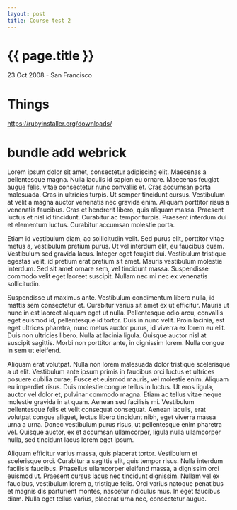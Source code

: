 ```yaml
---
layout: post
title: Course test 2
---
```


{{ page.title }}
================

<p class="meta">23 Oct 2008 - San Francisco</p>

# Things 

https://rubyinstaller.org/downloads/

# bundle add webrick

Lorem ipsum dolor sit amet, consectetur adipiscing elit. Maecenas a pellentesque magna. Nulla iaculis id sapien eu ornare. Maecenas feugiat augue felis, vitae consectetur nunc convallis et. Cras accumsan porta malesuada. Cras in ultricies turpis. Ut semper tincidunt cursus. Vestibulum at velit a magna auctor venenatis nec gravida enim. Aliquam porttitor risus a venenatis faucibus. Cras et hendrerit libero, quis aliquam massa. Praesent luctus et nisl id tincidunt. Curabitur ac tempor turpis. Praesent interdum dui et elementum luctus. Curabitur accumsan molestie porta.

Etiam id vestibulum diam, ac sollicitudin velit. Sed purus elit, porttitor vitae metus a, vestibulum pretium purus. Ut vel interdum elit, eu faucibus quam. Vestibulum sed gravida lacus. Integer eget feugiat dui. Vestibulum tristique egestas velit, id pretium erat pretium sit amet. Mauris vestibulum molestie interdum. Sed sit amet ornare sem, vel tincidunt massa. Suspendisse commodo velit eget laoreet suscipit. Nullam nec mi nec ex venenatis sollicitudin.

Suspendisse ut maximus ante. Vestibulum condimentum libero nulla, id mattis sem consectetur et. Curabitur varius sit amet ex ut efficitur. Mauris ut nunc in est laoreet aliquam eget ut nulla. Pellentesque odio arcu, convallis eget euismod id, pellentesque id tortor. Duis in nunc velit. Proin lacinia, est eget ultrices pharetra, nunc metus auctor purus, id viverra ex lorem eu elit. Duis non ultricies libero. Nulla at lacinia ligula. Quisque auctor nisl at suscipit sagittis. Morbi non porttitor ante, in dignissim lorem. Nulla congue in sem ut eleifend.

Aliquam erat volutpat. Nulla non lorem malesuada dolor tristique scelerisque a ut elit. Vestibulum ante ipsum primis in faucibus orci luctus et ultrices posuere cubilia curae; Fusce et euismod mauris, vel molestie enim. Aliquam eu imperdiet risus. Duis molestie congue tellus in luctus. Ut eros ligula, auctor vel dolor et, pulvinar commodo magna. Etiam ac tellus vitae neque molestie gravida in at quam. Aenean sed facilisis mi. Vestibulum pellentesque felis et velit consequat consequat. Aenean iaculis, erat volutpat congue aliquet, lectus libero tincidunt nibh, eget viverra massa urna a urna. Donec vestibulum purus risus, ut pellentesque enim pharetra vel. Quisque auctor, ex et accumsan ullamcorper, ligula nulla ullamcorper nulla, sed tincidunt lacus lorem eget ipsum.

Aliquam efficitur varius massa, quis placerat tortor. Vestibulum et scelerisque orci. Curabitur a sagittis elit, quis tempor risus. Nulla interdum facilisis faucibus. Phasellus ullamcorper eleifend massa, a dignissim orci euismod ut. Praesent cursus lacus nec tincidunt dignissim. Nullam vel ex faucibus, vestibulum lorem a, tristique felis. Orci varius natoque penatibus et magnis dis parturient montes, nascetur ridiculus mus. In eget faucibus diam. Nulla eget tellus varius, placerat urna nec, consectetur augue.
